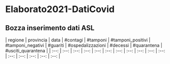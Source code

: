 # Elaborato2021-DatiCovid

## Bozza inserimento dati ASL

| regione | provincia | data | #contagi | #tamponi | #tamponi_positivi | #tamponi_negativi | #guariti | #ospedalizzazioni | #decessi | #quarantena | #usciti_quarantena | 
| :--: | :--: | :--: | :--: | :--: | :--: | :--: | :--: | :--: | :--: | :--: | :--: | :--: | :--: | :--: | :--: |
